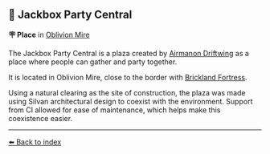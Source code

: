 ## 🎊 Jackbox Party Central

**🪧 Place** in [Oblivion Mire](../refs/oblivion_mire.md)

The Jackbox Party Central is a plaza created by [Airmanon Driftwing](../refs/airmanon.md) as a place where people can gather and party together. 

It is located in Oblivion Mire, close to the border with [Brickland Fortress](../refs/brickland_fortress.md).

Using a natural clearing as the site of construction, the plaza was made using Silvan architectural design to coexist with the environment. Support from CI allowed for ease of maintenance, which helps make this coexistence easier.


----------
[⬅️ Back to index](/index.md#09e0_s)